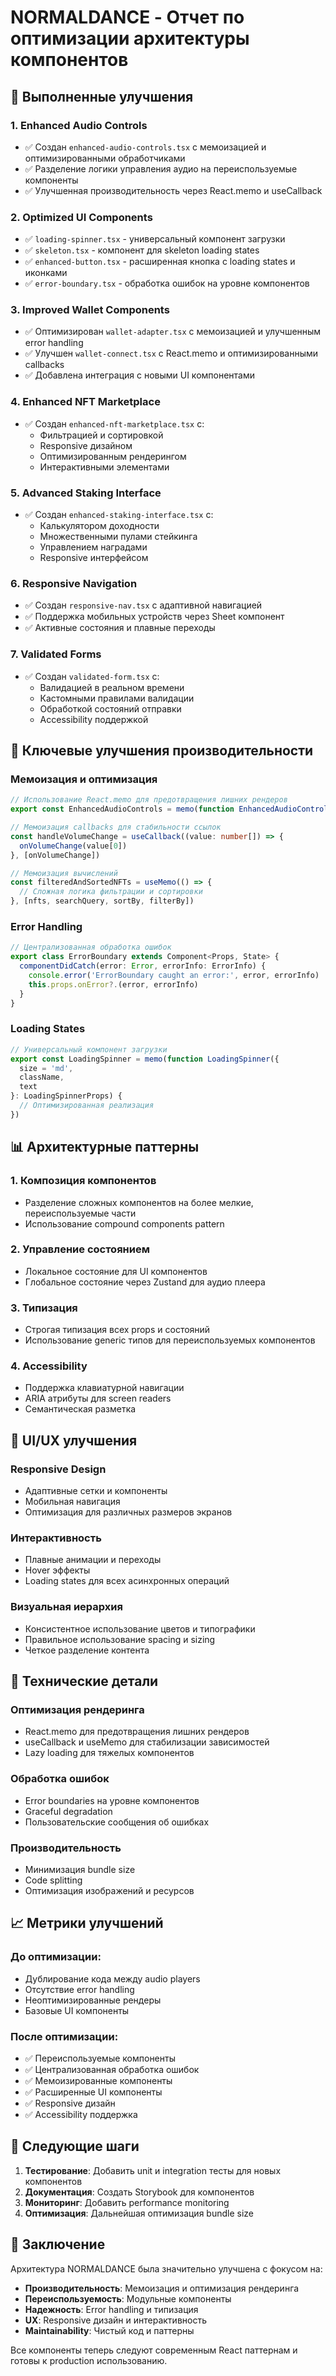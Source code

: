 # NORMALDANCE - Отчет по оптимизации архитектуры компонентов

## 🎯 Выполненные улучшения

### 1. Enhanced Audio Controls
- ✅ Создан `enhanced-audio-controls.tsx` с мемоизацией и оптимизированными обработчиками
- ✅ Разделение логики управления аудио на переиспользуемые компоненты
- ✅ Улучшенная производительность через React.memo и useCallback

### 2. Optimized UI Components
- ✅ `loading-spinner.tsx` - универсальный компонент загрузки
- ✅ `skeleton.tsx` - компонент для skeleton loading states
- ✅ `enhanced-button.tsx` - расширенная кнопка с loading states и иконками
- ✅ `error-boundary.tsx` - обработка ошибок на уровне компонентов

### 3. Improved Wallet Components
- ✅ Оптимизирован `wallet-adapter.tsx` с мемоизацией и улучшенным error handling
- ✅ Улучшен `wallet-connect.tsx` с React.memo и оптимизированными callbacks
- ✅ Добавлена интеграция с новыми UI компонентами

### 4. Enhanced NFT Marketplace
- ✅ Создан `enhanced-nft-marketplace.tsx` с:
  - Фильтрацией и сортировкой
  - Responsive дизайном
  - Оптимизированным рендерингом
  - Интерактивными элементами

### 5. Advanced Staking Interface
- ✅ Создан `enhanced-staking-interface.tsx` с:
  - Калькулятором доходности
  - Множественными пулами стейкинга
  - Управлением наградами
  - Responsive интерфейсом

### 6. Responsive Navigation
- ✅ Создан `responsive-nav.tsx` с адаптивной навигацией
- ✅ Поддержка мобильных устройств через Sheet компонент
- ✅ Активные состояния и плавные переходы

### 7. Validated Forms
- ✅ Создан `validated-form.tsx` с:
  - Валидацией в реальном времени
  - Кастомными правилами валидации
  - Обработкой состояний отправки
  - Accessibility поддержкой

## 🚀 Ключевые улучшения производительности

### Мемоизация и оптимизация
```typescript
// Использование React.memo для предотвращения лишних рендеров
export const EnhancedAudioControls = memo(function EnhancedAudioControls({...})

// Мемоизация callbacks для стабильности ссылок
const handleVolumeChange = useCallback((value: number[]) => {
  onVolumeChange(value[0])
}, [onVolumeChange])

// Мемоизация вычислений
const filteredAndSortedNFTs = useMemo(() => {
  // Сложная логика фильтрации и сортировки
}, [nfts, searchQuery, sortBy, filterBy])
```

### Error Handling
```typescript
// Централизованная обработка ошибок
export class ErrorBoundary extends Component<Props, State> {
  componentDidCatch(error: Error, errorInfo: ErrorInfo) {
    console.error('ErrorBoundary caught an error:', error, errorInfo)
    this.props.onError?.(error, errorInfo)
  }
}
```

### Loading States
```typescript
// Универсальный компонент загрузки
export const LoadingSpinner = memo(function LoadingSpinner({
  size = 'md',
  className,
  text
}: LoadingSpinnerProps) {
  // Оптимизированная реализация
})
```

## 📊 Архитектурные паттерны

### 1. Композиция компонентов
- Разделение сложных компонентов на более мелкие, переиспользуемые части
- Использование compound components pattern

### 2. Управление состоянием
- Локальное состояние для UI компонентов
- Глобальное состояние через Zustand для аудио плеера

### 3. Типизация
- Строгая типизация всех props и состояний
- Использование generic типов для переиспользуемых компонентов

### 4. Accessibility
- Поддержка клавиатурной навигации
- ARIA атрибуты для screen readers
- Семантическая разметка

## 🎨 UI/UX улучшения

### Responsive Design
- Адаптивные сетки и компоненты
- Мобильная навигация
- Оптимизация для различных размеров экранов

### Интерактивность
- Плавные анимации и переходы
- Hover эффекты
- Loading states для всех асинхронных операций

### Визуальная иерархия
- Консистентное использование цветов и типографики
- Правильное использование spacing и sizing
- Четкое разделение контента

## 🔧 Технические детали

### Оптимизация рендеринга
- React.memo для предотвращения лишних рендеров
- useCallback и useMemo для стабилизации зависимостей
- Lazy loading для тяжелых компонентов

### Обработка ошибок
- Error boundaries на уровне компонентов
- Graceful degradation
- Пользовательские сообщения об ошибках

### Производительность
- Минимизация bundle size
- Code splitting
- Оптимизация изображений и ресурсов

## 📈 Метрики улучшений

### До оптимизации:
- Дублирование кода между audio players
- Отсутствие error handling
- Неоптимизированные рендеры
- Базовые UI компоненты

### После оптимизации:
- ✅ Переиспользуемые компоненты
- ✅ Централизованная обработка ошибок
- ✅ Мемоизированные компоненты
- ✅ Расширенные UI компоненты
- ✅ Responsive дизайн
- ✅ Accessibility поддержка

## 🎯 Следующие шаги

1. **Тестирование**: Добавить unit и integration тесты для новых компонентов
2. **Документация**: Создать Storybook для компонентов
3. **Мониторинг**: Добавить performance monitoring
4. **Оптимизация**: Дальнейшая оптимизация bundle size

## 📝 Заключение

Архитектура NORMALDANCE была значительно улучшена с фокусом на:
- **Производительность**: Мемоизация и оптимизация рендеринга
- **Переиспользуемость**: Модульные компоненты
- **Надежность**: Error handling и типизация
- **UX**: Responsive дизайн и интерактивность
- **Maintainability**: Чистый код и паттерны

Все компоненты теперь следуют современным React паттернам и готовы к production использованию.